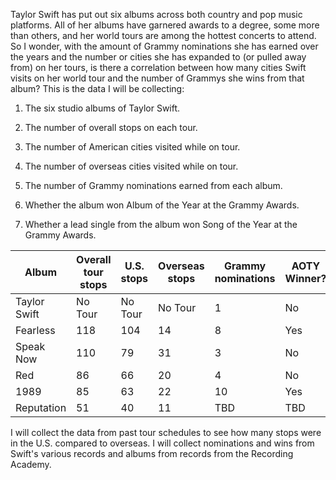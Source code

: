 Taylor Swift has put out six albums across both country and pop music platforms. All of her albums have garnered awards to a degree, some more than others, and her world tours are among the hottest concerts to attend. So I wonder, with the amount of Grammy nominations she has earned over the years and the number or cities she has expanded to (or pulled away from) on her tours, is there a correlation between how many cities Swift visits on her world tour and the number of Grammys she wins from that album? This is the data I will be collecting:

1) The six studio albums of Taylor Swift.

2) The number of overall stops on each tour.

3) The number of American cities visited while on tour.

4) The number of overseas cities visited while on tour.

5) The number of Grammy nominations earned from each album.

6) Whether the album won Album of the Year at the Grammy Awards.

7) Whether a lead single from the album won Song of the Year at the Grammy Awards.



Album | Overall tour stops | U.S. stops | Overseas stops| Grammy nominations | AOTY Winner? | SOTY Winner?
---- | ----- | ---- | -------- | ----------- | -------------- | ----------
Taylor Swift|No Tour|No Tour|No Tour|1|No|No
Fearless|118|104|14|8|Yes|Yes
Speak Now|110|79|31|3|No|No
Red|86|66|20|4|No|No
1989|85|63|22|10|Yes|No
Reputation|51|40|11|TBD|TBD|TBD

I will collect the data from past tour schedules to see how many stops were in the U.S. compared to overseas. I will collect nominations and wins from Swift's various records and albums from records from the Recording Academy.  
